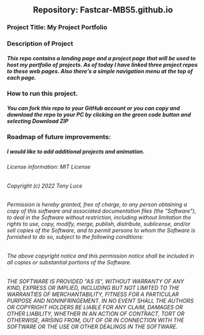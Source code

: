 <h2 align="center">Repository: Fastcar-MB55.github.io</h2>

### Project Title: My Project Portfolio

### Description of Project 
##### This repo contains a landing page and a project page that will be used to host my portfolio of projects. As of today I have linked three project repos to these web pages. Also there's a simple navigation menu at the top of each page.

### How to run this project.
##### You can fork this repo to your GitHub account or you can copy and download the repo to your PC by clicking on the green code button and selecting Download ZIP

### Roadmap of future improvements: 
##### I would like to add additional projects and animation.

#####
#####
#####
###### License information: MIT License
###### Copyright (c) 2022 Tony Luce

###### Permission is hereby granted, free of charge, to any person obtaining a copy of this software and associated documentation files (the "Software"), to deal in the Software without restriction, including without limitation the rights to use, copy, modify, merge, publish, distribute, sublicense, and/or sell copies of the Software, and to permit persons to whom the Software is furnished to do so, subject to the following conditions:

###### The above copyright notice and this permission notice shall be included in all copies or substantial portions of the Software.

###### THE SOFTWARE IS PROVIDED "AS IS", WITHOUT WARRANTY OF ANY KIND, EXPRESS OR IMPLIED, INCLUDING BUT NOT LIMITED TO THE WARRANTIES OF MERCHANTABILITY, FITNESS FOR A PARTICULAR PURPOSE AND NONINFRINGEMENT. IN NO EVENT SHALL THE AUTHORS OR COPYRIGHT HOLDERS BE LIABLE FOR ANY CLAIM, DAMAGES OR OTHER LIABILITY, WHETHER IN AN ACTION OF CONTRACT, TORT OR OTHERWISE, ARISING FROM, OUT OF OR IN CONNECTION WITH THE SOFTWARE OR THE USE OR OTHER DEALINGS IN THE SOFTWARE.

